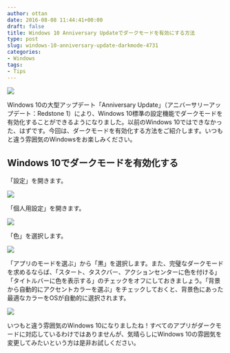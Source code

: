 ```yaml
---
author: ottan
date: 2016-08-08 11:44:41+00:00
draft: false
title: Windows 10 Anniversary Updateでダークモードを有効にする方法
type: post
slug: windows-10-anniversary-update-darkmode-4731
categories:
- Windows
tags:
- Tips
---
```


![](/uploads/2016/08/160808-57a86fa9f08e7.jpg)






Windows 10の大型アップデート「Anniversary Update」（アニバーサリーアップデート：Redstone 1）により、Windows 10標準の設定機能でダークモードを有効化することができるようになりました。以前のWindows 10ではできなかった、はずです。今回は、ダークモードを有効化する方法をご紹介します。いつもと違う雰囲気のWindowsをお楽しみください。





## Windows 10でダークモードを有効化する





「設定」を開きます。





![](/uploads/2016/08/160808-57a86fb548dd5.png)






「個人用設定」を開きます。





![](/uploads/2016/08/160808-57a86fbc950f1.png)






「色」を選択します。





![](/uploads/2016/08/160808-57a86fc25d2b3.png)






「アプリのモードを選ぶ」から「黒」を選択します。また、完璧なダークモードを求めるならば、「スタート、タスクバー、アクションセンターに色を付ける」「タイトルバーに色を表示する」のチェックをオフにしておきましょう。「背景から自動的にアクセントカラーを選ぶ」をチェックしておくと、背景色にあった最適なカラーをOSが自動的に選択されます。





![](/uploads/2016/08/160808-57a86fc7cd7d7.png)






いつもと違う雰囲気のWindows 10になりましたね！すべてのアプリがダークモードに対応しているわけではありませんが、気晴らしにWindows 10の雰囲気を変更してみたいという方は是非お試しください。

